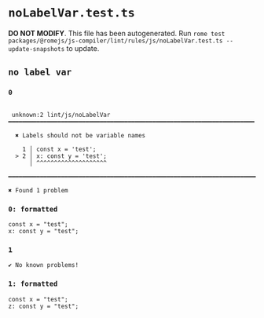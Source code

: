 # `noLabelVar.test.ts`

**DO NOT MODIFY**. This file has been autogenerated. Run `rome test packages/@romejs/js-compiler/lint/rules/js/noLabelVar.test.ts --update-snapshots` to update.

## `no label var`

### `0`

```

 unknown:2 lint/js/noLabelVar ━━━━━━━━━━━━━━━━━━━━━━━━━━━━━━━━━━━━━━━━━━━━━━━━━━━━━━━━━━━━━━━━━━━━━━

  ✖ Labels should not be variable names

    1 │ const x = 'test';
  > 2 │ x: const y = 'test';
      │ ^^^^^^^^^^^^^^^^^^^^

━━━━━━━━━━━━━━━━━━━━━━━━━━━━━━━━━━━━━━━━━━━━━━━━━━━━━━━━━━━━━━━━━━━━━━━━━━━━━━━━━━━━━━━━━━━━━━━━━━━━

✖ Found 1 problem

```

### `0: formatted`

```
const x = "test";
x: const y = "test";

```

### `1`

```
✔ No known problems!

```

### `1: formatted`

```
const x = "test";
z: const y = "test";

```
